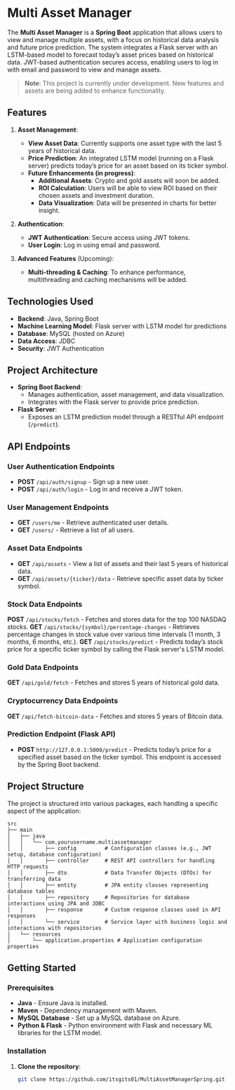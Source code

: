 # Multi Asset Manager

The **Multi Asset Manager** is a **Spring Boot** application that allows users to view and manage multiple assets, with a focus on historical data analysis and future price prediction. The system integrates a Flask server with an LSTM-based model to forecast today’s asset prices based on historical data. JWT-based authentication secures access, enabling users to log in with email and password to view and manage assets.

> **Note**: This project is currently under development. New features and assets are being added to enhance functionality.

## Features

1. **Asset Management**:
   - **View Asset Data**: Currently supports one asset type with the last 5 years of historical data.
   - **Price Prediction**: An integrated LSTM model (running on a Flask server) predicts today’s price for an asset based on its ticker symbol.
   - **Future Enhancements (in progress)**:
     - **Additional Assets**: Crypto and gold assets will soon be added.
     - **ROI Calculation**: Users will be able to view ROI based on their chosen assets and investment duration.
     - **Data Visualization**: Data will be presented in charts for better insight.

2. **Authentication**:
   - **JWT Authentication**: Secure access using JWT tokens.
   - **User Login**: Log in using email and password.

3. **Advanced Features** (Upcoming):
   - **Multi-threading & Caching**: To enhance performance, multithreading and caching mechanisms will be added.

## Technologies Used

- **Backend**: Java, Spring Boot
- **Machine Learning Model**: Flask server with LSTM model for predictions
- **Database**: MySQL (hosted on Azure)
- **Data Access**: JDBC
- **Security**: JWT Authentication

## Project Architecture

- **Spring Boot Backend**:
  - Manages authentication, asset management, and data visualization.
  - Integrates with the Flask server to provide price prediction.
- **Flask Server**:
  - Exposes an LSTM prediction model through a RESTful API endpoint (`/predict`).

## API Endpoints

### User Authentication Endpoints

- **POST** `/api/auth/signup` - Sign up a new user.
- **POST** `/api/auth/login` - Log in and receive a JWT token.

### User Management Endpoints
- **GET** `/users/me` - Retrieve authenticated user details.
- **GET** `/users/` - Retrieve a list of all users.


### Asset Data Endpoints

- **GET** `/api/assets` - View a list of assets and their last 5 years of historical data.
- **GET** `/api/assets/{ticker}/data` - Retrieve specific asset data by ticker symbol.

### Stock Data Endpoints
**POST** `/api/stocks/fetch` - Fetches and stores data for the top 100 NASDAQ stocks.
**GET** `/api/stocks/{symbol}/percentage-changes` - Retrieves percentage changes in stock value over various time intervals (1 month, 3 months, 6 months, etc.).
**GET** `/api/stocks/predict` - Predicts today’s stock price for a specific ticker symbol by calling the Flask server's LSTM model.

### Gold Data Endpoints
**GET** `/api/gold/fetch` - Fetches and stores 5 years of historical gold data.

### Cryptocurrency Data Endpoints
**GET** `/api/fetch-bitcoin-data` - Fetches and stores 5 years of Bitcoin data.

### Prediction Endpoint (Flask API)

- **POST** `http://127.0.0.1:5000/predict` - Predicts today’s price for a specified asset based on the ticker symbol. This endpoint is accessed by the Spring Boot backend.

## Project Structure

The project is structured into various packages, each handling a specific aspect of the application:

```plaintext
src
├── main
│   ├── java
│   │   └── com.yourusername.multiassetmanager
│   │       ├── config         # Configuration classes (e.g., JWT setup, database configuration)
│   │       ├── controller     # REST API controllers for handling HTTP requests
│   │       ├── dto            # Data Transfer Objects (DTOs) for transferring data
│   │       ├── entity         # JPA entity classes representing database tables
│   │       ├── repository     # Repositories for database interactions using JPA and JDBC
│   │       ├── response       # Custom response classes used in API responses
│   │       └── service        # Service layer with business logic and interactions with repositories
│   └── resources
│       └── application.properties # Application configuration properties  

```
## Getting Started

### Prerequisites

- **Java** - Ensure Java is installed.
- **Maven** - Dependency management with Maven.
- **MySQL Database** - Set up a MySQL database on Azure.
- **Python & Flask** - Python environment with Flask and necessary ML libraries for the LSTM model.

### Installation

1. **Clone the repository**:
   ```bash
   git clone https://github.com/itsgits01/MultiAssetManagerSpring.git
